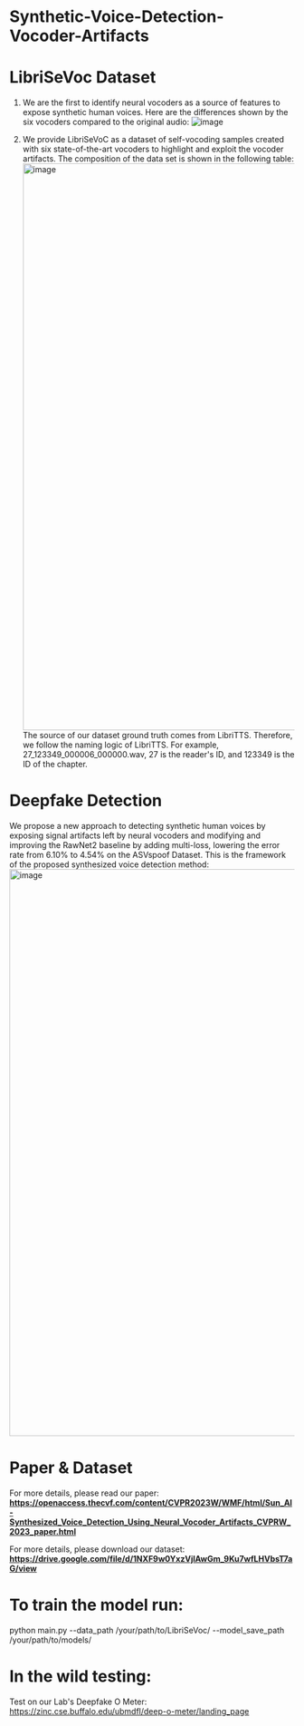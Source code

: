 # Synthetic-Voice-Detection-Vocoder-Artifacts

# LibriSeVoc Dataset
1. We are the first to identify neural vocoders as a source of features to expose synthetic human voices.
   Here are the differences shown by the six vocoders compared to the original audio:
   ![image](https://github.com/csun22/Synthetic-Voice-Detection-Vocoder-Artifacts/assets/90001788/6c3381c4-af7e-4ce2-a446-b3c76bf52aee)

2. We provide LibriSeVoC as a dataset of self-vocoding samples created with six state-of-the-art vocoders to highlight and exploit the vocoder artifacts.
   The composition of the data set is shown in the following table:
   <img width="1000" alt="image" src="https://github.com/csun22/Synthetic-Voice-Detection-Vocoder-Artifacts/assets/90001788/c74fdb20-a5b7-4109-b833-821dd8dd6230">
The source of our dataset ground truth comes from LibriTTS. Therefore, we follow the naming logic of LibriTTS. For example, 27_123349_000006_000000.wav, 27 is the reader's ID, and 123349 is the ID of the chapter.


# Deepfake Detection
We propose a new approach to detecting synthetic human voices by exposing signal artifacts left by neural vocoders and modifying and improving the RawNet2 baseline by adding multi-loss, lowering the error rate from 6.10% to 4.54% on the ASVspoof Dataset.
This is the framework of the proposed synthesized voice detection method:
   <img width="1000" alt="image" src="https://github.com/csun22/Synthetic-Voice-Detection-Vocoder-Artifacts/assets/90001788/c46df06b-6d62-4b0f-a9d2-f5ffc4e378b9">

# Paper & Dataset
For more details, please read our paper: **https://openaccess.thecvf.com/content/CVPR2023W/WMF/html/Sun_AI-Synthesized_Voice_Detection_Using_Neural_Vocoder_Artifacts_CVPRW_2023_paper.html**

For more details, please download our dataset: **https://drive.google.com/file/d/1NXF9w0YxzVjIAwGm_9Ku7wfLHVbsT7aG/view**

# To train the model run:

python main.py --data_path /your/path/to/LibriSeVoc/ --model_save_path /your/path/to/models/

# In the wild testing:

Test on our Lab's Deepfake O Meter: https://zinc.cse.buffalo.edu/ubmdfl/deep-o-meter/landing_page
